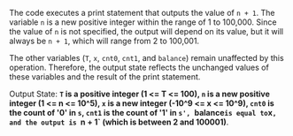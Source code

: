The code executes a print statement that outputs the value of `n + 1`. The variable `n` is a new positive integer within the range of 1 to 100,000. Since the value of `n` is not specified, the output will depend on its value, but it will always be `n + 1`, which will range from 2 to 100,001.

The other variables (`T`, `x`, `cnt0`, `cnt1`, and `balance`) remain unaffected by this operation. Therefore, the output state reflects the unchanged values of these variables and the result of the print statement.

Output State: **`T` is a positive integer (1 <= T <= 100), `n` is a new positive integer (1 <= n <= 10^5), `x` is a new integer (-10^9 <= x <= 10^9), `cnt0` is the count of '0' in `s`, `cnt1` is the count of '1' in `s', `balance` is equal to `x`, and the output is `n + 1` (which is between 2 and 100001)**.